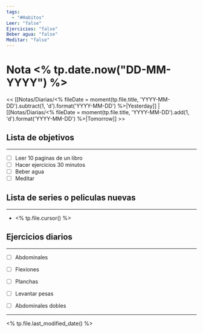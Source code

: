 ```yaml
---
tags:
  - "#Habitos"
Leer: "false"
Ejercicios: "false"
Beber agua: "false"
Meditar: "false"
---
```

# Nota <% tp.date.now("DD-MM-YYYY") %>


<< [[Notas/Diarias/<% fileDate = moment(tp.file.title, 'YYYY-MM-DD').subtract(1, 'd').format('YYYY-MM-DD') %>|Yesterday]] | [[Notas/Diarias/<% fileDate = moment(tp.file.title, 'YYYY-MM-DD').add(1, 'd').format('YYYY-MM-DD') %>|Tomorrow]] >>


## Lista de objetivos
---
- [ ] Leer 10 paginas de un libro
- [ ] Hacer ejercicios 30 minutos
- [ ] Beber agua
- [ ] Meditar

## Lista de series o peliculas nuevas
---
- <% tp.file.cursor() %>


## Ejercicios diarios
---
- [ ] Abdominales
- [ ] Flexiones
- [ ] Planchas
- [ ] Levantar pesas
- [ ] Abdominales dobles


---
<% tp.file.last_modified_date() %>